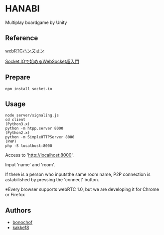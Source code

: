 HANABI
===

Multiplay boardgame by Unity

## Reference
[webRTCハンズオン](https://github.com/yusuke84/webrtc-handson-2016)

[Socket.IOで始めるWebSocket超入門](http://www.atmarkit.co.jp/ait/series/3113/)

## Prepare
```
npm install socket.io
```

## Usage
```
node server/signaling.js
cd client
(Python3.x)
python -m htpp.server 8000
(Python2.x)
python -m SimpleHTTPServer 8000
(PHP)
php -S localhost:8000
```
Access to '[http://localhost:8000](http://localhost:8000)'.

Input 'name' and 'room'.

If there is a person who inputsthe same room name, P2P connection is astabilished by pressing the 'connect' button.

※Every browser supports webRTC 1.0, but we are developing it for Chrome or Firefox

## Authors
* [bonochof](https://github.com/bonochof)
* [kakke18](https://github.com/kakke18)
